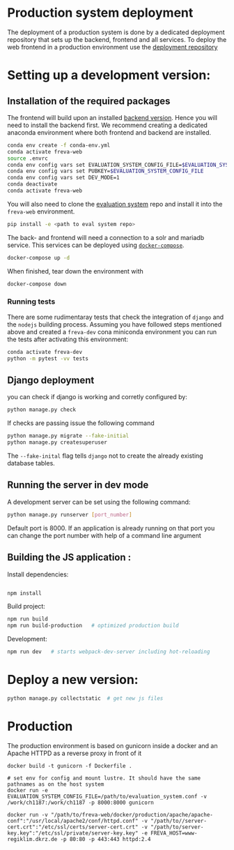 # Production system deployment

The deployment of a production system is done by a dedicated deployment
repository that sets up the backend, frontend and all services. To deploy the
web frontend in a production environment use the [deployment repository](https://gitlab.dkrz.de/freva/deployment)

# Setting up a development version:

## Installation of the required packages

The frontend will build upon an installed [backend version](https://gitlab.dkrz.de/freva/evaluation_system).
Hence you will need to install the backend first. We recommend creating a dedicated
anaconda environment where both frontend and backend are installed.

```bash
conda env create -f conda-env.yml
conda activate freva-web
source .envrc
conda env config vars set EVALUATION_SYSTEM_CONFIG_FILE=$EVALUATION_SYSTEM_CONFIG_FILE
conda env config vars set PUBKEY=$EVALUATION_SYSTEM_CONFIG_FILE
conda env config vars set DEV_MODE=1
conda deactivate
conda activate freva-web
```

You will also need to clone the [evaluation system](https://gitlab.dkrz.de/freva/evaluation_system) repo and install
it into the `freva-web` environment.

```bash
pip install -e <path to eval system repo>
```

The back- and frontend will need a connection to a solr and mariadb service. This services can be deployed using
[`docker-compose`](https://docs.docker.com/compose/install/).

```bash
docker-compose up -d
```

When finished, tear down the environment with

```bash
docker-compose down
```

### Running tests

There are some rudimentaray tests that check the integration of `django` and the
`nodejs` building process. Assuming you have followed steps mentioned above and
created a `freva-dev` cona miniconda environment you can run the tests after
activating this environment:

```bash
conda activate freva-dev
python -m pytest -vv tests
```

## Django deployment

you can check if django is working and corretly configured by:

```bash
python manage.py check
```

If checks are passing issue the following command

```bash
python manage.py migrate --fake-initial
python manage.py createsuperuser
```

The `--fake-inital` flag tells `django` not to create the already existing
database tables.

## Running the server in dev mode

A development server can be set using the following command:

```bash
python manage.py runserver [port_number]
```

Default port is 8000. If an application is already running on that port you
can change the port number with help of a command line argument

## Building the JS application :

Install dependencies:

```bash

npm install

```

Build project:

```bash
npm run build
npm run build-production   # optimized production build

```

Development:

```bash
npm run dev   # starts webpack-dev-server including hot-reloading
```

# Deploy a new version:

```bash
python manage.py collectstatic  # get new js files
```

# Production

The production environment is based on gunicorn inside a docker and an Apache HTTPD as a reverse proxy in front of it

```
docker build -t gunicorn -f Dockerfile .

# set env for config and mount lustre. It should have the same pathnames as on the host system
docker run -e EVALUATION_SYSTEM_CONFIG_FILE=/path/to/evaluation_system.conf -v /work/ch1187:/work/ch1187 -p 8000:8000 gunicorn

docker run -v "/path/to/freva-web/docker/production/apache/apache-conf":"/usr/local/apache2/conf/httpd.conf" -v "/path/to//server-cert.crt":"/etc/ssl/certs/server-cert.crt" -v "/path/to/server-key.key":"/etc/ssl/private/server-key.key" -e FREVA_HOST=www-regiklim.dkrz.de -p 80:80 -p 443:443 httpd:2.4
```
